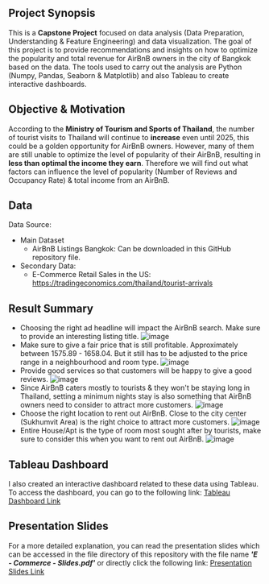 ## Project Synopsis
This is a **Capstone Project** focused on data analysis (Data Preparation, Understanding & Feature Engineering) and data visualization. The goal of this project is to provide recommendations and insights on how to optimize the popularity and total revenue for AirBnB owners in the city of Bangkok based on the data. The tools used to carry out the analysis are Python (Numpy, Pandas, Seaborn & Matplotlib) and also Tableau to create interactive dashboards.

## Objective & Motivation
According to the **Ministry of Tourism and Sports of Thailand**, the number of tourist visits to Thailand will continue to **increase** even until 2025, this could be a golden opportunity for AirBnB owners. However, many of them are still unable to optimize the level of popularity of their AirBnB, resulting in **less than optimal the income they earn**. Therefore we will find out what factors can influence the level of popularity (Number of Reviews and Occupancy Rate) & total income from an AirBnB.

## Data
Data Source:
- Main Dataset
  - AirBnB Listings Bangkok: Can be downloaded in this GitHub repository file.
- Secondary Data:
  - E-Commerce Retail Sales in the US: https://tradingeconomics.com/thailand/tourist-arrivals

## Result Summary
- Choosing the right ad headline will impact the AirBnB search. Make sure to provide an interesting listing title. ![image](https://github.com/AbyatarFL/Capstone-AirBnB-Bangkok-Analysis/assets/109770559/8bb5256d-c9d7-4726-b877-be637f1c7a22)
- Make sure to give a fair price that is still profitable. Approximately between 1575.89 - 1658.04. But it still has to be adjusted to the price range in a neighbourhood and room type. ![image](https://github.com/AbyatarFL/Capstone-AirBnB-Bangkok-Analysis/assets/109770559/a10d9942-a90e-4646-8ba1-87f38084c15b)
- Provide good services so that customers will be happy to give a good reviews. ![image](https://github.com/AbyatarFL/Capstone-AirBnB-Bangkok-Analysis/assets/109770559/60c13ef2-3d21-4cfb-af2f-cd99297cddb3)
- Since AirBnB caters mostly to tourists & they won't be staying long in Thailand, setting a minimum nights stay is also something that AirBnB owners need to consider to attract more customers. ![image](https://github.com/AbyatarFL/Capstone-AirBnB-Bangkok-Analysis/assets/109770559/4cbd3807-fab2-442b-ae27-8f12d0301796)
- Choose the right location to rent out AirBnB. Close to the city center (Sukhumvit Area) is the right choice to attract more customers. ![image](https://github.com/AbyatarFL/Capstone-AirBnB-Bangkok-Analysis/assets/109770559/e09787cf-3c3b-48e4-824a-cc3782ecc8e0)
- Entire House/Apt is the type of room most sought after by tourists, make sure to consider this when you want to rent out AirBnB. ![image](https://github.com/AbyatarFL/Capstone-AirBnB-Bangkok-Analysis/assets/109770559/ac87905c-f09e-4e27-8716-b52619ff8f5b)

## Tableau Dashboard
I also created an interactive dashboard related to these data using Tableau. To access the dashboard, you can go to the following link:
[Tableau Dashboard Link](https://public.tableau.com/views/CapstoneModule2_AirBnB_Abyatar/AirBnBBangkokDashboard?:language=en-US&publish=yes&:display_count=n&:origin=viz_share_link)

## Presentation Slides
For a more detailed explanation, you can read the presentation slides which can be accessed in the file directory of this repository with the file name ***'E - Commerce - Slides.pdf'*** or directly click the following link:
[Presentation Slides Link](https://github.com/AbyatarFL/Capstone-AirBnB-Bangkok-Analysis/blob/bcc49f3c925fe08d38cb891ea64b22bf8b17bbcb/AirBnB_Bangkok_Analysis_Slides.pdf)
